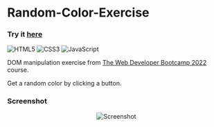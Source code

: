 # Random-Color-Exercise

### Try it [here](https://guillaumeauger85.github.io/Random-Color-Exercise/)

![HTML5](https://img.shields.io/badge/html5-%23E34F26.svg?style=for-the-badge&logo=html5&logoColor=white) ![CSS3](https://img.shields.io/badge/css3-%231572B6.svg?style=for-the-badge&logo=css3&logoColor=white) ![JavaScript](https://img.shields.io/badge/javascript-%23323330.svg?style=for-the-badge&logo=javascript&logoColor=%23F7DF1E)

DOM manipulation exercise from [The Web Developer Bootcamp 2022](https://www.udemy.com/course/the-web-developer-bootcamp/) course.

Get a random color by clicking a button.

### Screenshot

<p align="center">
  <img src="https://user-images.githubusercontent.com/49698792/181608574-5a0f19a3-3403-4cc9-b286-a16379f0ece8.PNG" alt="Screenshot">
</p>




